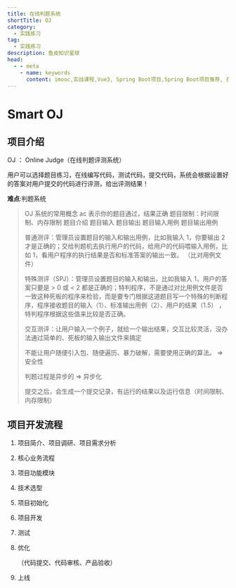 ```yaml
---
title: 在线判题系统
shortTitle: OJ
category:
  - 实践练习
tag:
  - 实践练习
description: 鱼皮知识星球
head:
  - - meta
    - name: keywords
      content: imooc,实战课程,Vue3, Spring Boot项目,Spring Boot项目推荐, 在线判题系统项目
---
```


# Smart OJ

## 项目介绍

OJ ： Online Judge（在线判题评测系统）

用户可以选择题目练习，在线编写代码，测试代码，提交代码，系统会根据设置好的答案对用户提交的代码进行评测，给出评测结果！

**难点**:判题系统

> OJ 系统的常用概念
> ac 表示你的题目通过，结果正确
> 题目限制：时间限制、内存限制
> 题目介绍
> 题目输入
> 题目输出
> 题目输入用例
> 题目输出用例
>
> 普通测评：管理员设置题目的输入和输出用例，比如我输入 1，你要输出 2 才是正确的；交给判题机去执行用户的代码，给用户的代码喂输入用例，比如 1，看用户程序的执行结果是否和标准答案的输出一致。
> （比对用例文件）
>
> 特殊测评（SPJ）：管理员设置题目的输入和输出，比如我输入 1，用户的答案只要是 > 0 或 < 2 都是正确的；特判程序，不是通过对比用例文件是否一致这种死板的程序来检验，而是要专门根据这道题目写一个特殊的判断程序，程序接收题目的输入（1）、标准输出用例（2）、用户的结果（1.5） ，特判程序根据这些值来比较是否正确。
>
> 交互测评：让用户输入一个例子，就给一个输出结果，交互比较灵活，没办法通过简单的、死板的输入输出文件来搞定
>
> 
>
> 不能让用户随便引入包、随便遍历、暴力破解，需要使用正确的算法。 => 安全性
>
> 判题过程是异步的 => 异步化
>
> 提交之后，会生成一个提交记录，有运行的结果以及运行信息（时间限制、内存限制）

## 项目开发流程

1. 项目简介、项目调研、项目需求分析

2. 核心业务流程

3. 项目功能模块

4. 技术选型

5. 项目初始化

6. 项目开发

7. 测试

8. 优化

   （代码提交、代码审核、产品验收）

9. 上线